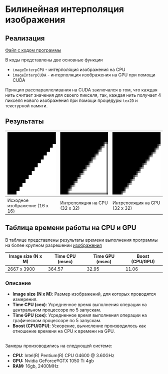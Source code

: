# Билинейная интерполяция изображения

## Реализация
[Файл с кодом программы](./CudaRuntime3/CudaRuntime3/kernel.cu)

В коды представлены двe основные функции
- `imageInterpCPU` - интерполяция изображения на CPU
- `imageInterpCUDA` - интерполяция изображения на GPU при помощи CUDA

Принцип расспараллеливания на CUDA заключался в том, что каждая нить считает значения для своего пикселя, так, каждая нить получает 4 пикселя нового изображения при помощи процедуры `tex2D` и текстурной памяти.

## Результаты

| <img src="CudaRuntime3/CudaRuntime3/base_image.bmp" alt="Компьютер" width="200" height="200" style="image-rendering: pixelated"> | <img src="CudaRuntime3/CudaRuntime3/base_resultCPU.bmp" alt="Компьютер" width="200" height="200" style="image-rendering: pixelated"> | <img src="CudaRuntime3/CudaRuntime3/base_resultGPU.bmp" alt="Компьютер" width="200" height="200" style="image-rendering: pixelated"> |
|--------------------|-----------------|-----------------|
| Исходное изображение (16 x 16) | Интреполяция на CPU (32 x 32) | Интреполяция на GPU (32 x 32) |


## Таблица времени работы на CPU и GPU
В таблице представлены результаты времени выполнения программы на более крупном разрешении [изображения](CudaRuntime3/CudaRuntime3/wolf.bmp)

| Image size (N x M) | Time CPU (msec) | Time GPU (msec) | Boost (CPU/GPU) |
|--------------------|-----------------|-----------------|-----------------|
| 2667 x 3900        | 364.57          | 32.95           | 11.06           |


### Описание
- **Image size (N x M)**: Размер изображений, для которых проводятся измерения.
- **Time CPU (сек)**: Усредненное время выполнения операции на центральном процессоре по 5 запускам.
- **Time GPU (сек)**: Усредненное время выполнения операции на графическом процессоре по 5 запускам.
- **Boost (CPU/GPU)**: Ускорение, вычисление производилось как отношение времени на CPU к времени на GPU.

##
Замеры произоводились на следующей системе:
- **CPU:** Intel(R) Pentium(R) CPU G4600 @ 3.60GHz
- **GPU:** Nvidia GeForce®GTX 1050 Ti 4gb
- **RAM:** 16gb, 2400MHz

